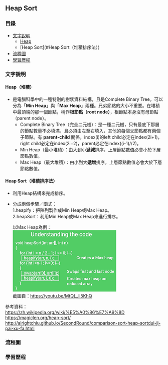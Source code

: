 ## Heap Sort
### 目錄
* [文字說明](#文字說明)
   * [Heap](#Heap（堆積）)
   * [Heap Sort](#Heap Sort（堆積排序法）)
* [流程圖](#流程圖)
* [學習歷程](#學習歷程)
### 文字說明
#### Heap（堆積）
* 是電腦科學中的一種特別的樹狀資料結構，且是Complete Binary Tree。可以分為「**Min Heap**」與「**Max Heap**」兩種。兄弟節點的大小不重要。在堆積中最頂端的那一個節點，稱作**根節點（root node）**，根節點本身沒有母節點（parent node）。    
    * Complete Binary Tree（完全二元樹）：是一種二元樹，只有最底下那層的節點數量不必填滿，且必須由左至右填入，其他的每個父節點都有兩個子節點。有 **parent-child** 關係，index(i)的left child必定在index(2i+1)，right child必定在index(2i+2)，parent必定在index((i-1)//2)。
    * Min Heap（最小堆積）：由大到小**遞減**排序，上層節點數值必會小於下層節點數值。    
    * Max Heap（最大堆積）：由小到大**遞增**排序，上層節點數值必會大於下層節點數值。

#### Heap Sort（堆積排序法）
* 利用Heap結構來完成排序。
* 分成兩個步驟／函式：    
   1.heapify：把陣列製作成Min Heap或Max Heap。    
   2.heapSort：利用Min Heap或Max Heap來進行排序。    
   
   以Max Heap為例：    
   ![image](https://github.com/ChengShaoChi/Learning-Note/blob/master/Image/HeapSortUnderstandingtheCode.png?raw=true)        
   截圖自：https://youtu.be/MtQL_ll5KhQ    
   
參考資料：    
https://zh.wikipedia.org/wiki/%E5%A0%86%E7%A9%8D    
https://magiclen.org/heap-sort/   
http://alrightchiu.github.io/SecondRound/comparison-sort-heap-sortdui-ji-pai-xu-fa.html
### 流程圖
### 學習歷程
